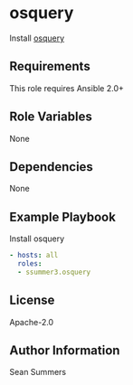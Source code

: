 osquery
=======

Install [osquery](https://osquery.io/)

Requirements
------------

This role requires Ansible 2.0+

Role Variables
--------------

None

Dependencies
------------

None

Example Playbook
----------------

Install osquery
```yaml
- hosts: all
  roles:
  - ssummer3.osquery
```

License
-------

Apache-2.0

Author Information
------------------

Sean Summers
